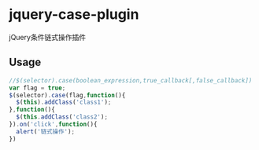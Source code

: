 # jquery-case-plugin
jQuery条件链式操作插件
## Usage
```js
//$(selector).case(boolean_expression,true_callback[,false_callback])
var flag = true;
$(selector).case(flag,function(){
  $(this).addClass('class1');
},function(){
  $(this.addClass('class2');
}).on('click',function(){
  alert('链式操作');
})
```

